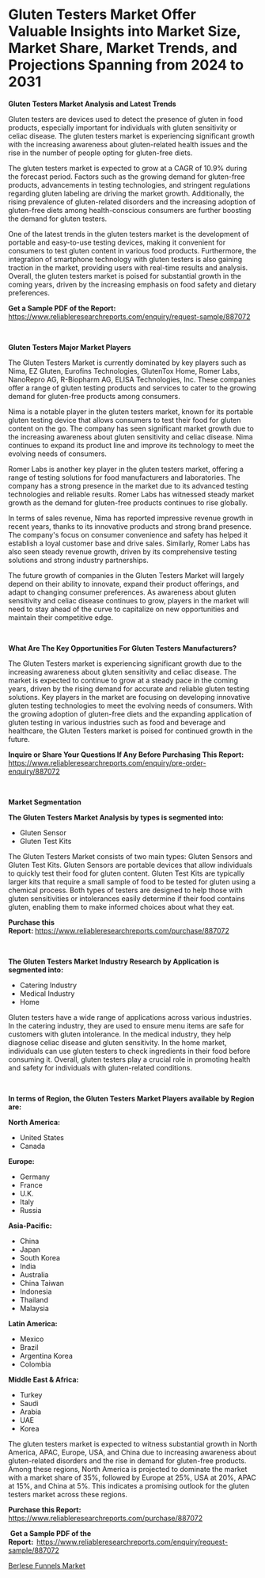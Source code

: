 <p><h1>Gluten Testers Market Offer Valuable Insights into Market Size, Market Share, Market Trends, and Projections Spanning from 2024 to 2031</h1></p><p><strong>Gluten Testers Market Analysis and Latest Trends</strong></p>
<p><p>Gluten testers are devices used to detect the presence of gluten in food products, especially important for individuals with gluten sensitivity or celiac disease. The gluten testers market is experiencing significant growth with the increasing awareness about gluten-related health issues and the rise in the number of people opting for gluten-free diets.</p><p>The gluten testers market is expected to grow at a CAGR of 10.9% during the forecast period. Factors such as the growing demand for gluten-free products, advancements in testing technologies, and stringent regulations regarding gluten labeling are driving the market growth. Additionally, the rising prevalence of gluten-related disorders and the increasing adoption of gluten-free diets among health-conscious consumers are further boosting the demand for gluten testers.</p><p>One of the latest trends in the gluten testers market is the development of portable and easy-to-use testing devices, making it convenient for consumers to test gluten content in various food products. Furthermore, the integration of smartphone technology with gluten testers is also gaining traction in the market, providing users with real-time results and analysis. Overall, the gluten testers market is poised for substantial growth in the coming years, driven by the increasing emphasis on food safety and dietary preferences.</p></p>
<p><strong>Get a Sample PDF of the Report:&nbsp;</strong> <a href="https://www.reliableresearchreports.com/enquiry/request-sample/887072">https://www.reliableresearchreports.com/enquiry/request-sample/887072</a></p>
<p>&nbsp;</p>
<p><strong>Gluten Testers Major Market Players</strong></p>
<p><p>The Gluten Testers Market is currently dominated by key players such as Nima, EZ Gluten, Eurofins Technologies, GlutenTox Home, Romer Labs, NanoRepro AG, R-Biopharm AG, ELISA Technologies, Inc. These companies offer a range of gluten testing products and services to cater to the growing demand for gluten-free products among consumers.</p><p>Nima is a notable player in the gluten testers market, known for its portable gluten testing device that allows consumers to test their food for gluten content on the go. The company has seen significant market growth due to the increasing awareness about gluten sensitivity and celiac disease. Nima continues to expand its product line and improve its technology to meet the evolving needs of consumers.</p><p>Romer Labs is another key player in the gluten testers market, offering a range of testing solutions for food manufacturers and laboratories. The company has a strong presence in the market due to its advanced testing technologies and reliable results. Romer Labs has witnessed steady market growth as the demand for gluten-free products continues to rise globally.</p><p>In terms of sales revenue, Nima has reported impressive revenue growth in recent years, thanks to its innovative products and strong brand presence. The company's focus on consumer convenience and safety has helped it establish a loyal customer base and drive sales. Similarly, Romer Labs has also seen steady revenue growth, driven by its comprehensive testing solutions and strong industry partnerships.</p><p>The future growth of companies in the Gluten Testers Market will largely depend on their ability to innovate, expand their product offerings, and adapt to changing consumer preferences. As awareness about gluten sensitivity and celiac disease continues to grow, players in the market will need to stay ahead of the curve to capitalize on new opportunities and maintain their competitive edge.</p></p>
<p>&nbsp;</p>
<p><strong>What Are The Key Opportunities For Gluten Testers Manufacturers?</strong></p>
<p><p>The Gluten Testers market is experiencing significant growth due to the increasing awareness about gluten sensitivity and celiac disease. The market is expected to continue to grow at a steady pace in the coming years, driven by the rising demand for accurate and reliable gluten testing solutions. Key players in the market are focusing on developing innovative gluten testing technologies to meet the evolving needs of consumers. With the growing adoption of gluten-free diets and the expanding application of gluten testing in various industries such as food and beverage and healthcare, the Gluten Testers market is poised for continued growth in the future.</p></p>
<p><strong>Inquire or Share Your Questions If Any Before Purchasing This Report:</strong> <a href="https://www.reliableresearchreports.com/enquiry/pre-order-enquiry/887072">https://www.reliableresearchreports.com/enquiry/pre-order-enquiry/887072</a></p>
<p>&nbsp;</p>
<p><strong>Market Segmentation</strong></p>
<p><strong>The Gluten Testers Market Analysis by types is segmented into:</strong></p>
<p><ul><li>Gluten Sensor</li><li>Gluten Test Kits</li></ul></p>
<p><p>The Gluten Testers Market consists of two main types: Gluten Sensors and Gluten Test Kits. Gluten Sensors are portable devices that allow individuals to quickly test their food for gluten content. Gluten Test Kits are typically larger kits that require a small sample of food to be tested for gluten using a chemical process. Both types of testers are designed to help those with gluten sensitivities or intolerances easily determine if their food contains gluten, enabling them to make informed choices about what they eat.</p></p>
<p><strong>Purchase this Report:&nbsp;</strong><a href="https://www.reliableresearchreports.com/purchase/887072">https://www.reliableresearchreports.com/purchase/887072</a></p>
<p>&nbsp;</p>
<p><strong>The Gluten Testers Market Industry Research by Application is segmented into:</strong></p>
<p><ul><li>Catering Industry</li><li>Medical Industry</li><li>Home</li></ul></p>
<p><p>Gluten testers have a wide range of applications across various industries. In the catering industry, they are used to ensure menu items are safe for customers with gluten intolerance. In the medical industry, they help diagnose celiac disease and gluten sensitivity. In the home market, individuals can use gluten testers to check ingredients in their food before consuming it. Overall, gluten testers play a crucial role in promoting health and safety for individuals with gluten-related conditions.</p></p>
<p>&nbsp;</p>
<p><strong>In terms of Region, the Gluten Testers Market Players available by Region are:</strong></p>
<p>
    <p> <strong> North America: </strong>
        <ul>
            <li>United States</li>
            <li>Canada</li>
        </ul>
        </p> 
    <p> <strong> Europe: </strong>
        <ul>
            <li>Germany</li>
            <li>France</li>
            <li>U.K.</li>
            <li>Italy</li>
            <li>Russia</li>
        </ul>
        </p> 
    <p> <strong> Asia-Pacific: </strong>
        <ul>
            <li>China</li>
            <li>Japan</li>
            <li>South Korea</li>
            <li>India</li>
            <li>Australia</li>
            <li>China Taiwan</li>
            <li>Indonesia</li>
            <li>Thailand</li>
            <li>Malaysia</li>
        </ul>
        </p> 
    <p> <strong> Latin America: </strong>
        <ul>
            <li>Mexico</li>
            <li>Brazil</li>
            <li>Argentina Korea</li>
            <li>Colombia</li>
        </ul>
        </p> 
    <p> <strong> Middle East & Africa: </strong>
        <ul>
            <li>Turkey</li>
            <li>Saudi</li>
            <li>Arabia</li>
            <li>UAE</li>
            <li>Korea</li>
        </ul>
    </p>
    </p>
<p><p>The gluten testers market is expected to witness substantial growth in North America, APAC, Europe, USA, and China due to increasing awareness about gluten-related disorders and the rise in demand for gluten-free products. Among these regions, North America is projected to dominate the market with a market share of 35%, followed by Europe at 25%, USA at 20%, APAC at 15%, and China at 5%. This indicates a promising outlook for the gluten testers market across these regions.</p></p>
<p><strong>Purchase this Report: </strong><a href="https://www.reliableresearchreports.com/purchase/887072">https://www.reliableresearchreports.com/purchase/887072</a></p>
<p>&nbsp;<strong>Get a Sample PDF of the Report:&nbsp;&nbsp;</strong><a href="https://www.reliableresearchreports.com/enquiry/request-sample/887072">https://www.reliableresearchreports.com/enquiry/request-sample/887072</a></p>
<p><strong></strong></p>
<p><p><a href="https://github.com/JameTravis/Market-Research-Report-List-4/blob/main/berlese-funnels-market.md">Berlese Funnels Market</a></p></p>